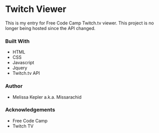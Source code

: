 #  Twitch Viewer
This is my entry for Free Code Camp Twitch.tv viewer.
This project is no longer being hosted since the API changed. 

###  Built With
+  HTML  
+  CSS  
+  Javascript  
+  Jquery  
+  Twitch.tv API  

###  Author
+  Melissa Kepler a.k.a. Missarachid  

###  Acknowledgements
+  Free Code Camp  
+  Twitch TV  
